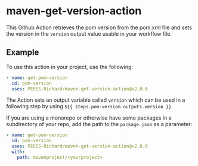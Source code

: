 # maven-get-version-action
This Github Action retrieves the pom version from the pom.xml file and sets the version in the `version` output value usable in your workflow file.

## Example

To use this action in your project, use the following:

```yaml
- name: get-pom-version
  id: pom-version
  uses: PERES-Richard/maven-get-version-action@v2.0.0
```

The Action sets an output variable called `version` which can be used in a following step by using `${{ steps.pom-version.outputs.version }}`.

If you are using a monorepo or otherwise have some packages in a subdirectory of your repo, add the path to the `package.json` as a parameter:

```yaml
- name: get-pom-version
  id: pom-version
  uses: PERES-Richard/maven-get-version-action@v2.0.0
  with:
    path: mavenproject/<yourproject>
```

